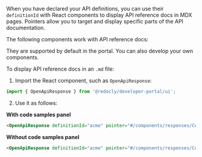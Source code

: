 When you have declared your API definitions, you can use their `definitionId` with React components to display API reference docs in MDX pages. Pointers allow you to target and display specific parts of the API documentation.

The following components work with API reference docs:

They are supported by default in the portal. You can also develop your own components.

To display API reference docs in an `.md` file:

1. Import the React component, such as `OpenApiResponse`:

```jsx
import { OpenApiResponse } from '@redocly/developer-portal/ui';
```

2. Use it as follows:

**With code samples panel**

```html
<OpenApiResponse definitionId="acme" pointer="#/components/responses/CoyoteResponse" />
```

**Without code samples panel**

```html
<OpenApiResponse definitionId="acme" pointer="#/components/responses/CoyoteResponse" hideSamples={true} />
```
